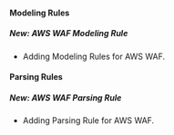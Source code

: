 
#### Modeling Rules

##### New: AWS WAF Modeling Rule

- Adding Modeling Rules for AWS WAF.

#### Parsing Rules

##### New: AWS WAF Parsing Rule

- Adding Parsing Rule for AWS WAF.